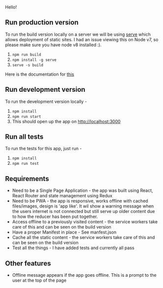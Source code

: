 Hello!

## Run production version
To run the build version locally on a server we will be using [serve](https://www.npmjs.com/package/serve) which allows deployment of static sites. I had an issue viewing this on Node v7, so please make sure you have node v8 installed :).
1. `npm run build`
2. `npm install -g serve`
3. `serve -s build`

Here is the documentation for [this](https://facebook.github.io/create-react-app/docs/deployment)

## Run development version
To run the development version locally -
1. `npm install`
2. `npm run start`
3. This should open up the app on [http://localhost:3000](http://localhost:3000)

## Run all tests
To run the tests for this app, just run - 
1. `npm install`
2. `npm run test`

## Requirements
- Need to be a Single Page Application - the app was built using React, React Router and state management using Redux
- Need to be PWA - the app is responsive, works offline with cached files/images, design is 'app like'. It wil show a warning message when the users internet is not connected but still serve up older content due to how the reducer has been put together.
 - Access offline to a previously visited content - the service workers take care of this and can be seen on the build version
- Have a proper Manifest in place - See manfest.json
- Cache all the static content - the service workers take care of this and can be seen on the build version
- Test all the things - I have added tests and currently all pass

## Other features
- Offline message appears if the app goes offline. This is a prompt to the user at the top of the page